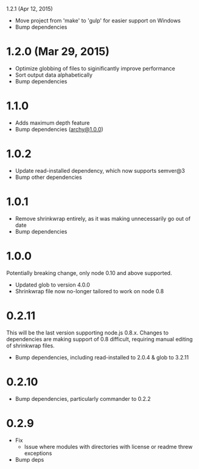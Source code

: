 
1.2.1 (Apr 12, 2015)

* Move project from 'make' to 'gulp' for easier support on Windows
* Bump dependencies

1.2.0 (Mar 29, 2015)
====================

* Optimize globbing of files to siginificantly improve performance
* Sort output data alphabetically
* Bump dependencies

1.1.0
=================

* Adds maximum depth feature
* Bump dependencies (archy@1.0.0)

1.0.2
=================

* Update read-installed dependency, which now supports semver@3
* Bump other dependencies

1.0.1
=================

* Remove shrinkwrap entirely, as it was making unnecessarily go out of date
* Bump dependencies

1.0.0
=================

Potentially breaking change, only node 0.10 and above supported.

* Updated glob to version 4.0.0
* Shrinkwrap file now no-longer tailored to work on node 0.8


0.2.11
=================

This will be the last version supporting node.js 0.8.x. Changes to dependencies are making
support of 0.8 difficult, requiring manual editing of shrinkwrap files.

 * Bump dependencies, including read-installed to 2.0.4 & glob to 3.2.11

0.2.10
=================

 * Bump dependencies, particularly commander to 0.2.2

0.2.9
=================

 * Fix
   - Issue where modules with directories with license or readme threw exceptions
 * Bump deps
